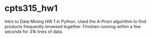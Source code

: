 # cpts315_hw1
Intro to Data Mining HW 1 in Python. Used the A-Priori algorithm to find products frequently browsed together. Finishes running within a few seconds for 31k lines of data.
